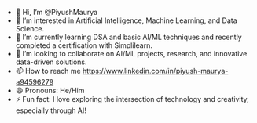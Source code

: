 - 👋 Hi, I’m @PiyushMaurya
- 👀 I’m interested in Artificial Intelligence, Machine Learning, and Data Science.
- 🌱 I’m currently learning DSA and basic AI/ML techniques and recently completed a certification with Simplilearn.
- 💞️ I’m looking to collaborate on AI/ML projects, research, and innovative data-driven solutions.
- 📫 How to reach me https://www.linkedin.com/in/piyush-maurya-a94596279
- 😄 Pronouns: He/Him
- ⚡ Fun fact: I love exploring the intersection of technology and creativity, especially through AI!

<!---
PiyushMaurya6074/PiyushMaurya6074 is a ✨ special ✨ repository because its `README.md` (this file) appears on your GitHub profile.
You can click the Preview link to take a look at your changes.
--->
